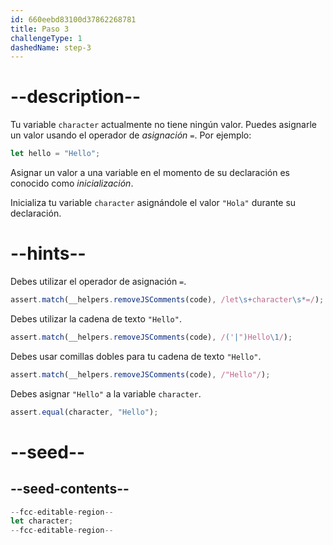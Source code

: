 ```yaml
---
id: 660eebd83100d37862268781
title: Paso 3
challengeType: 1
dashedName: step-3
---
```


# --description--

Tu variable `character` actualmente no tiene ningún valor. Puedes asignarle un valor usando el operador de <dfn>asignación</dfn> `=`. Por ejemplo:

```js
let hello = "Hello";
```

Asignar un valor a una variable en el momento de su declaración es conocido como <dfn>inicialización</dfn>.

Inicializa tu variable `character` asignándole el valor `"Hola"` durante su declaración.

# --hints--

Debes utilizar el operador de asignación `=`.

```js
assert.match(__helpers.removeJSComments(code), /let\s+character\s*=/);
```

Debes utilizar la cadena de texto `"Hello"`.

```js
assert.match(__helpers.removeJSComments(code), /('|")Hello\1/);
```

Debes usar comillas dobles para tu cadena de texto `"Hello"`.

```js
assert.match(__helpers.removeJSComments(code), /"Hello"/);
```

Debes asignar `"Hello"` a la variable `character`.

```js
assert.equal(character, "Hello");
```

# --seed--

## --seed-contents--

```js
--fcc-editable-region--
let character;
--fcc-editable-region--
```

